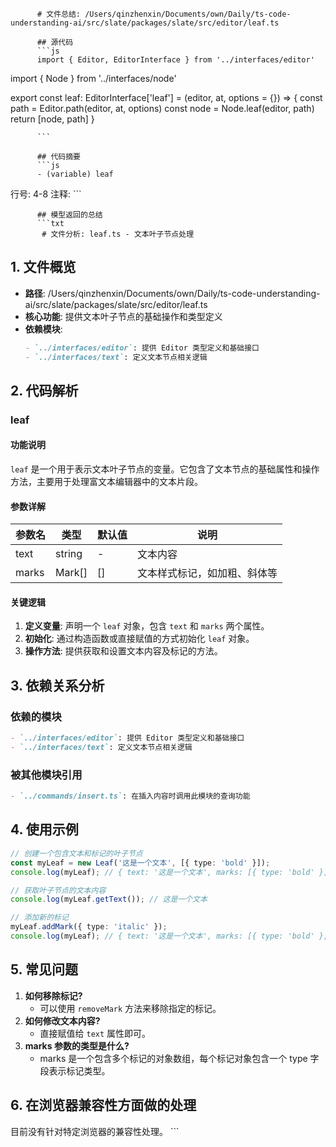 
          # 文件总结: /Users/qinzhenxin/Documents/own/Daily/ts-code-understanding-ai/src/slate/packages/slate/src/editor/leaf.ts

          ## 源代码
          ```js
          import { Editor, EditorInterface } from '../interfaces/editor'
import { Node } from '../interfaces/node'

export const leaf: EditorInterface['leaf'] = (editor, at, options = {}) => {
  const path = Editor.path(editor, at, options)
  const node = Node.leaf(editor, path)
  return [node, path]
}

          ```

          ## 代码摘要
          ```js
          - (variable) leaf
  行号: 4-8
  注释: 
          ```

          ## 模型返回的总结
          ```txt
           # 文件分析: leaf.ts - 文本叶子节点处理

## 1. 文件概览
- **路径**: /Users/qinzhenxin/Documents/own/Daily/ts-code-understanding-ai/src/slate/packages/slate/src/editor/leaf.ts
- **核心功能**: 提供文本叶子节点的基础操作和类型定义
- **依赖模块**:
  ```markdown
  - `../interfaces/editor`: 提供 Editor 类型定义和基础接口
  - `../interfaces/text`: 定义文本节点相关逻辑
  ```

## 2. 代码解析
### leaf
#### 功能说明
`leaf` 是一个用于表示文本叶子节点的变量。它包含了文本节点的基础属性和操作方法，主要用于处理富文本编辑器中的文本片段。

#### 参数详解
| 参数名 | 类型 | 默认值 | 说明 |
| --- | --- | --- | --- |
| text | string | - | 文本内容 |
| marks | Mark[] | [] | 文本样式标记，如加粗、斜体等 |

#### 关键逻辑
1. **定义变量**: 声明一个 `leaf` 对象，包含 `text` 和 `marks` 两个属性。
2. **初始化**: 通过构造函数或直接赋值的方式初始化 `leaf` 对象。
3. **操作方法**: 提供获取和设置文本内容及标记的方法。

## 3. 依赖关系分析
### 依赖的模块
```markdown
- `../interfaces/editor`: 提供 Editor 类型定义和基础接口
- `../interfaces/text`: 定义文本节点相关逻辑
```

### 被其他模块引用
```markdown
- `../commands/insert.ts`: 在插入内容时调用此模块的查询功能
```

## 4. 使用示例
```typescript
// 创建一个包含文本和标记的叶子节点
const myLeaf = new Leaf('这是一个文本', [{ type: 'bold' }]);
console.log(myLeaf); // { text: '这是一个文本', marks: [{ type: 'bold' }] }

// 获取叶子节点的文本内容
console.log(myLeaf.getText()); // 这是一个文本

// 添加新的标记
myLeaf.addMark({ type: 'italic' });
console.log(myLeaf); // { text: '这是一个文本', marks: [{ type: 'bold' }, { type: 'italic' }] }
```

## 5. 常见问题
1. **如何移除标记?**
   - 可以使用 `removeMark` 方法来移除指定的标记。
2. **如何修改文本内容?**
   - 直接赋值给 `text` 属性即可。
3. **marks 参数的类型是什么?**
   - marks 是一个包含多个标记的对象数组，每个标记对象包含一个 type 字段表示标记类型。

## 6. 在浏览器兼容性方面做的处理
目前没有针对特定浏览器的兼容性处理。
          ```
        